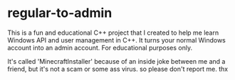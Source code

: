 # regular-to-admin

This is a fun and educational C++ project that I created to help me learn Windows API and user management in C++. It turns your normal Windows account into an admin account. For educational purposes only.

It's called 'MinecraftInstaller' because of an inside joke between me and a friend, but it's not a scam or some ass virus. so please don't report me. thx